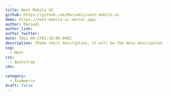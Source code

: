 ```yaml
---
title: Next Mobile UI
github: https://github.com/Marsudii/next-mobile-ui
demo: https://next-mobile-ui.vercel.app/
author: Marsudi
author_link:
author_twitter:
date: 2022-09-2T01:18:00.000Z
description: Theme short description, it will be the meta description for the theme also.
ssg:
  - Next
css:
  - Bootstrap
cms:
  
category:
  - Ecommerce
draft: false
---
```


